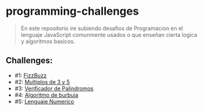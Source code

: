 # programming-challenges
 > En este repositorio ire subiendo desafios de Programacion en el lenguaje JavaScript comunmente usados o que enseñan cierta logica y algoritmos basicos. 

## Challenges: 

+ #1: [FizzBuzz](/Challenges/FizzBuzz.js)
+ #2: [Multiplos de 3 y 5](/Challenges/Multiplos-3-y-5.js)
+ #3: [Verificador de Palindromos](/Challenges/Verificador-de-Palindromos.js)
+ #4: [Algoritmo de burbuja](/Challenges/Algoritmo-Burbuja.js)
+ #5: [Lenguaje Numerico](/Challenges/lenguaje_numerico.js)